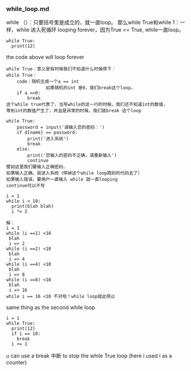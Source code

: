 ### while_loop.md
while （）：只要括号里是成立的，就一直loop。
那么while True和while 1：一样，while 进入死循环 looping forever，因为True == True, while一直loop。
```
while True:
  print(12)
```
the code above will loop forever
```
while True：意义是有时候我们不知道什么时候停下：
while True：
    code：随机生成一个a == int
               如果随机的int 是0，我们break这个loop，
    if a ==0:
        break
这个while true代表了，当写while的这一行的时候，我们还不知道int的数值，
等到int的数值产生了，并且是异常的时候，我们就break 这个loop
```
```
while True:
    password = input('请输入您的密码：')
    if d[name] == password:
        print('进入系统')
        break
    else:
        print('您输入的密码不正确，请重新输入')
        continue
譬如这里我们要输入正确密码，
如果输入正确，就进入系统（停掉这个while loop跑别的代码去了）
如果输入错误，要用户一直输入 while 就一直looping
continue可以不写        
```
```
i = 1
while i < 10:
  print(blah blah)
  i *= 2
  
解：
i = 1
while (i ==1) <10
 blah 
 i => 2
while (i ==2) <10
 blah
 i => 4
while (i ==4) <10
 blah
 i => 8
while (i ==8) <10
 blah
 i => 16
while i == 16 <10 不对啦！while loop就此停止
```
same thing as the second while loop 



```
i = 1
while True:
  print(12)
  if i == 10:
    break
  i += 1
```
u can use a break 中断 to stop the while True loop
(here i used i as a counter)
